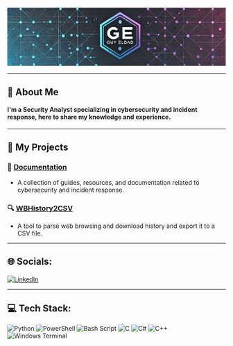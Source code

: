 <p align="center">
  <img src="https://github.com/GuyEldad/GuyEldad/blob/main/GE.png?raw=true" alt="Banner">
</p>

---

## 💫 About Me
#### I'm a Security Analyst specializing in cybersecurity and incident response, here to share my knowledge and experience.

---

## 💼 My Projects

### 📖 [Documentation](https://github.com/GuyEldad/Documentation)
- A collection of guides, resources, and documentation related to cybersecurity and incident response.

### 🔍 [WBHistory2CSV](https://github.com/GuyEldad/WBHistory2CSV)
- A tool to parse web browsing and download history and export it to a CSV file.

---

## 🌐 Socials:
<a href="https://www.linkedin.com/in/guy-eldad/" target="_blank">
  <img src="https://upload.wikimedia.org/wikipedia/commons/c/ca/LinkedIn_logo_initials.png" alt="LinkedIn" width="40px" style="vertical-align:middle;">
</a>

---

## 💻 Tech Stack:
![Python](https://img.shields.io/badge/python-3670A0?style=for-the-badge&logo=python&logoColor=ffdd54) 
![PowerShell](https://img.shields.io/badge/PowerShell-%235391FE.svg?style=for-the-badge&logo=powershell&logoColor=white) 
![Bash Script](https://img.shields.io/badge/bash_script-%23121011.svg?style=for-the-badge&logo=gnu-bash&logoColor=white) 
![C](https://img.shields.io/badge/c-%2300599C.svg?style=for-the-badge&logo=c&logoColor=white) 
![C#](https://img.shields.io/badge/c%23-%23239120.svg?style=for-the-badge&logo=csharp&logoColor=white) 
![C++](https://img.shields.io/badge/c++-%2300599C.svg?style=for-the-badge&logo=c%2B%2B&logoColor=white) 
![Windows Terminal](https://img.shields.io/badge/Windows%20Terminal-%234D4D4D.svg?style=for-the-badge&logo=windows-terminal&logoColor=white)
